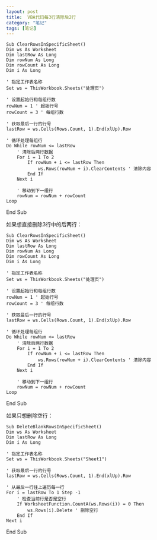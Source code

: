 ```yaml
---
layout: post
title:  VBA代码每3行清除后2行
category: "笔记"
tags: [笔记]
---
```

    Sub ClearRowsInSpecificSheet()
    Dim ws As Worksheet
    Dim lastRow As Long
    Dim rowNum As Long
    Dim rowCount As Long
    Dim i As Long
    
    ' 指定工作表名称
    Set ws = ThisWorkbook.Sheets("处理页")
    
    ' 设置起始行和每组行数
    rowNum = 1 ' 起始行号
    rowCount = 3 ' 每组行数
    
    ' 获取最后一行的行号
    lastRow = ws.Cells(Rows.Count, 1).End(xlUp).Row
    
    ' 循环处理每组行
    Do While rowNum <= lastRow
        ' 清除后两行数据
        For i = 1 To 2
            If rowNum + i <= lastRow Then
                ws.Rows(rowNum + i).ClearContents ' 清除内容
            End If
        Next i
        
        ' 移动到下一组行
        rowNum = rowNum + rowCount
    Loop
End Sub

如果想直接删除3行中的后两行：

    Sub ClearRowsInSpecificSheet()
    Dim ws As Worksheet
    Dim lastRow As Long
    Dim rowNum As Long
    Dim rowCount As Long
    Dim i As Long
    
    ' 指定工作表名称
    Set ws = ThisWorkbook.Sheets("处理页")
    
    ' 设置起始行和每组行数
    rowNum = 1 ' 起始行号
    rowCount = 3 ' 每组行数
    
    ' 获取最后一行的行号
    lastRow = ws.Cells(Rows.Count, 1).End(xlUp).Row
    
    ' 循环处理每组行
    Do While rowNum <= lastRow
        ' 清除后两行数据
        For i = 1 To 2
            If rowNum + i <= lastRow Then
                ws.Rows(rowNum + i).ClearContents ' 清除内容
            End If
        Next i
        
        ' 移动到下一组行
        rowNum = rowNum + rowCount
    Loop
End Sub

如果只想删除空行：

    Sub DeleteBlankRowsInSpecificSheet()
    Dim ws As Worksheet
    Dim lastRow As Long
    Dim i As Long
    
    ' 指定工作表名称
    Set ws = ThisWorkbook.Sheets("Sheet1")
    
    ' 获取最后一行的行号
    lastRow = ws.Cells(Rows.Count, 1).End(xlUp).Row
    
    ' 从最后一行往上遍历每一行
    For i = lastRow To 1 Step -1
        ' 检查当前行是否是空行
        If WorksheetFunction.CountA(ws.Rows(i)) = 0 Then
            ws.Rows(i).Delete ' 删除空行
        End If
    Next i
End Sub